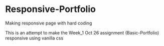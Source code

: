 # Responsive-Portfolio
Making responsive page with hard coding

This is an attempt to make the Week_1 Oct 26 assignment (Basic-Portfolio) 
responsive using vanilla css
